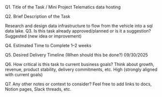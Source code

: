 Q1. Title of the Task / Mini Project
Telematics data hosting

Q2. Brief Description of the Task

Research and design data infrastructure to flow from the vehicle into a sql data lake.
Q3. Is this task already approved/planned or is it a suggestion?
Suggested (new idea or improvement)

Q4. Estimated Time to Complete
1–2 weeks

Q5. Desired Delivery Timeline (When should this be done?)
09/30/2025

Q6. How critical is this task to current business goals?
Think about growth, revenue, product stability, delivery commitments, etc.
High (strongly aligned with current goals)

Q7. Any other notes or context to consider?
Feel free to add links to docs, Notion pages, Slack threads, etc.

